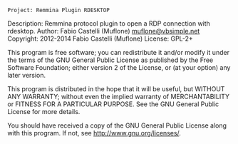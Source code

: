     Project: Remmina Plugin RDESKTOP
Description: Remmina protocol plugin to open a RDP connection with rdesktop.
     Author: Fabio Castelli (Muflone) <muflone@vbsimple.net>
  Copyright: 2012-2014 Fabio Castelli (Muflone)
    License: GPL-2+

This program is free software; you can redistribute it and/or modify
it under the terms of the GNU General Public License as published by
the Free Software Foundation; either version 2 of the License, or
(at your option) any later version.

This program is distributed in the hope that it will be useful, but WITHOUT
ANY WARRANTY; without even the implied warranty of MERCHANTABILITY or
FITNESS FOR A PARTICULAR PURPOSE.  See the GNU General Public License for
more details.

You should have received a copy of the GNU General Public License
along with this program.  If not, see <http://www.gnu.org/licenses/>.
